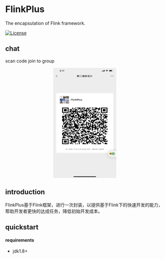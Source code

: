 # FlinkPlus
The encapsulation of Flink framework.


[![License](https://img.shields.io/badge/license-Apache%202-4EB1BA.svg)](https://www.apache.org/licenses/LICENSE-2.0.html)

## chat

scan code join to group 
<div align="center"><img width="200" height="350" src="https://github.com/xu20160924/FlinkPlus/blob/main/doc/image/301606807104.jpg"/></div>



## introduction
FlinkPlus基于Flink框架，进行一次封装，以提供基于Flink下的快速开发的能力，帮助开发者更快的达成任务，降低初始开发成本。 

## quickstart

#### requirements
- jdk1.8+
